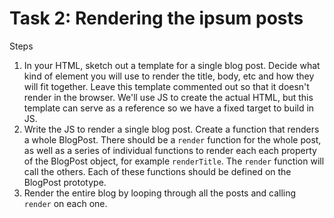 # Task 2: Rendering the ipsum posts

Steps

1. In your HTML, sketch out a template for a single blog post. Decide what kind of element you will use to render the title, body, etc and how they will fit together. Leave this template commented out so that it doesn't render in the browser. We'll use JS to create the actual HTML, but this template can serve as a reference so we have a fixed target to build in JS.
2. Write the JS to render a single blog post. Create a function that renders a whole BlogPost. There should be a `render` function for the whole post, as well as a series of individual functions to render each each property of the BlogPost object, for example `renderTitle`. The `render` function will call the others. Each of these functions should be defined on the BlogPost prototype.
3. Render the entire blog by looping through all the posts and calling `render` on each one.
